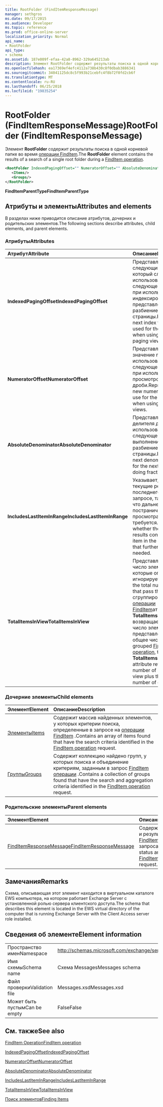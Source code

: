 ```yaml
---
title: RootFolder (FindItemResponseMessage)
manager: sethgros
ms.date: 09/17/2015
ms.audience: Developer
ms.topic: reference
ms.prod: office-online-server
localization_priority: Normal
api_name:
- RootFolder
api_type:
- schema
ms.assetid: 187e009f-efaa-42a8-8962-329a645213ab
description: Элемент RootFolder содержит результаты поиска в одной корневой папке во время операции FindItem.
ms.openlocfilehash: ea17369ef4efc4112a738b430c8f0dbab3886341
ms.sourcegitcommit: 34041125dc8c5f993b21cebfc4f8b72f0fd2cb6f
ms.translationtype: MT
ms.contentlocale: ru-RU
ms.lasthandoff: 06/25/2018
ms.locfileid: "19835254"
---
```

# <a name="rootfolder-finditemresponsemessage"></a><span data-ttu-id="8a319-103">RootFolder (FindItemResponseMessage)</span><span class="sxs-lookup"><span data-stu-id="8a319-103">RootFolder (FindItemResponseMessage)</span></span>

<span data-ttu-id="8a319-104">Элемент **RootFolder** содержит результаты поиска в одной корневой папке во время [операции FindItem](finditem-operation.md).</span><span class="sxs-lookup"><span data-stu-id="8a319-104">The **RootFolder** element contains the results of a search of a single root folder during a [FindItem operation](finditem-operation.md).</span></span>
  
```xml
<RootFolder IndexedPagingOffset="" NumeratorOffset="" AbsoluteDenominator="" IncludesLastItemInRange="" TotalItemsInView="">
   <Items/>
   <Groups/>
</RootFolder>
```

 <span data-ttu-id="8a319-105">**FindItemParentType**</span><span class="sxs-lookup"><span data-stu-id="8a319-105">**FindItemParentType**</span></span>
## <a name="attributes-and-elements"></a><span data-ttu-id="8a319-106">Атрибуты и элементы</span><span class="sxs-lookup"><span data-stu-id="8a319-106">Attributes and elements</span></span>

<span data-ttu-id="8a319-107">В разделах ниже приводится описание атрибутов, дочерних и родительских элементов.</span><span class="sxs-lookup"><span data-stu-id="8a319-107">The following sections describe attributes, child elements, and parent elements.</span></span>
  
### <a name="attributes"></a><span data-ttu-id="8a319-108">Атрибуты</span><span class="sxs-lookup"><span data-stu-id="8a319-108">Attributes</span></span>

|<span data-ttu-id="8a319-109">**Атрибут**</span><span class="sxs-lookup"><span data-stu-id="8a319-109">**Attribute**</span></span>|<span data-ttu-id="8a319-110">**Описание**</span><span class="sxs-lookup"><span data-stu-id="8a319-110">**Description**</span></span>|
|:-----|:-----|
|<span data-ttu-id="8a319-111">**IndexedPagingOffset**</span><span class="sxs-lookup"><span data-stu-id="8a319-111">**IndexedPagingOffset**</span></span> <br/> |<span data-ttu-id="8a319-112">Представляет следующий индекс, который следует использовать для следующего запроса при использовании индексированного представления разбиение на страницы.</span><span class="sxs-lookup"><span data-stu-id="8a319-112">Represents the next index that should be used for the next request when using an indexed paging view.</span></span>  <br/> |
|<span data-ttu-id="8a319-113">**NumeratorOffset**</span><span class="sxs-lookup"><span data-stu-id="8a319-113">**NumeratorOffset**</span></span> <br/> |<span data-ttu-id="8a319-114">Представляет новое значение перечислителя использовать для следующего запроса при использовании просмотров страниц дроби.</span><span class="sxs-lookup"><span data-stu-id="8a319-114">Represents the new numerator value to use for the next request when using fraction page views.</span></span>  <br/> |
|<span data-ttu-id="8a319-115">**AbsoluteDenominator**</span><span class="sxs-lookup"><span data-stu-id="8a319-115">**AbsoluteDenominator**</span></span> <br/> |<span data-ttu-id="8a319-116">Представляет Далее делителя для использования в следующем запросе при выполнении дробная разбиение на страницы.</span><span class="sxs-lookup"><span data-stu-id="8a319-116">Represents the next denominator to use for the next request when doing fractional paging.</span></span>  <br/> |
|<span data-ttu-id="8a319-117">**IncludesLastItemInRange**</span><span class="sxs-lookup"><span data-stu-id="8a319-117">**IncludesLastItemInRange**</span></span> <br/> |<span data-ttu-id="8a319-118">Указывает, содержат ли текущие результаты последнего элемента в запросе, таким образом, что дальнейшей постраничного просмотра не требуется.</span><span class="sxs-lookup"><span data-stu-id="8a319-118">Indicates whether the current results contain the last item in the query, such that further paging is not needed.</span></span>  <br/> |
|<span data-ttu-id="8a319-119">**TotalItemsInView**</span><span class="sxs-lookup"><span data-stu-id="8a319-119">**TotalItemsInView**</span></span> <br/> |<span data-ttu-id="8a319-120">Представляет общее число элементов, которые ограничение игнорируется.</span><span class="sxs-lookup"><span data-stu-id="8a319-120">Represents the total number of items that pass the restriction.</span></span> <span data-ttu-id="8a319-121">В сгруппированных [операции FindItem](finditem-operation.md)атрибут **TotalItemsInView** возвращает общее число элементов в представлении, а также общее число групп.</span><span class="sxs-lookup"><span data-stu-id="8a319-121">In a grouped [FindItem operation](finditem-operation.md), the **TotalItemsInView** attribute returns the total number of items in the view plus the total number of groups.</span></span>  <br/> |
   
### <a name="child-elements"></a><span data-ttu-id="8a319-122">Дочерние элементы</span><span class="sxs-lookup"><span data-stu-id="8a319-122">Child elements</span></span>

|<span data-ttu-id="8a319-123">**Элемент**</span><span class="sxs-lookup"><span data-stu-id="8a319-123">**Element**</span></span>|<span data-ttu-id="8a319-124">**Описание**</span><span class="sxs-lookup"><span data-stu-id="8a319-124">**Description**</span></span>|
|:-----|:-----|
|[<span data-ttu-id="8a319-125">Элементы</span><span class="sxs-lookup"><span data-stu-id="8a319-125">Items</span></span>](items.md) <br/> |<span data-ttu-id="8a319-126">Содержит массив найденных элементов, у которых критерии поиска, определенные в запросе на [операции FindItem](finditem-operation.md) .</span><span class="sxs-lookup"><span data-stu-id="8a319-126">Contains an array of items found that have the search criteria identified in the [FindItem operation](finditem-operation.md) request.</span></span>  <br/> |
|[<span data-ttu-id="8a319-127">Группы</span><span class="sxs-lookup"><span data-stu-id="8a319-127">Groups</span></span>](groups.md) <br/> |<span data-ttu-id="8a319-128">Содержит коллекцию найдено групп, у которых поиска и объединение критериям, заданным в запрос [FindItem операции](finditem-operation.md) .</span><span class="sxs-lookup"><span data-stu-id="8a319-128">Contains a collection of groups found that have the search and aggregation criteria identified in the [FindItem operation](finditem-operation.md) request.</span></span>  <br/> |
   
### <a name="parent-elements"></a><span data-ttu-id="8a319-129">Родительские элементы</span><span class="sxs-lookup"><span data-stu-id="8a319-129">Parent elements</span></span>

|<span data-ttu-id="8a319-130">**Элемент**</span><span class="sxs-lookup"><span data-stu-id="8a319-130">**Element**</span></span>|<span data-ttu-id="8a319-131">**Описание**</span><span class="sxs-lookup"><span data-stu-id="8a319-131">**Description**</span></span>|
|:-----|:-----|
|[<span data-ttu-id="8a319-132">FindItemResponseMessage</span><span class="sxs-lookup"><span data-stu-id="8a319-132">FindItemResponseMessage</span></span>](finditemresponsemessage.md) <br/> |<span data-ttu-id="8a319-133">Содержит состояние и результат [операции FindItem](finditem-operation.md) запроса.</span><span class="sxs-lookup"><span data-stu-id="8a319-133">Contains the status and result of a [FindItem operation](finditem-operation.md) request.</span></span>  <br/> |
   
## <a name="remarks"></a><span data-ttu-id="8a319-134">Замечания</span><span class="sxs-lookup"><span data-stu-id="8a319-134">Remarks</span></span>

<span data-ttu-id="8a319-135">Схема, описывающая этот элемент находится в виртуальном каталоге EWS компьютера, на котором работает Exchange Server с установленной ролью сервера клиентского доступа.</span><span class="sxs-lookup"><span data-stu-id="8a319-135">The schema that describes this element is located in the EWS virtual directory of the computer that is running Exchange Server with the Client Access server role installed.</span></span>
  
## <a name="element-information"></a><span data-ttu-id="8a319-136">Сведения об элементе</span><span class="sxs-lookup"><span data-stu-id="8a319-136">Element information</span></span>

|||
|:-----|:-----|
|<span data-ttu-id="8a319-137">Пространство имен</span><span class="sxs-lookup"><span data-stu-id="8a319-137">Namespace</span></span>  <br/> |http://schemas.microsoft.com/exchange/services/2006/messages  <br/> |
|<span data-ttu-id="8a319-138">Имя схемы</span><span class="sxs-lookup"><span data-stu-id="8a319-138">Schema name</span></span>  <br/> |<span data-ttu-id="8a319-139">Схема Messages</span><span class="sxs-lookup"><span data-stu-id="8a319-139">Messages schema</span></span>  <br/> |
|<span data-ttu-id="8a319-140">Файл проверки</span><span class="sxs-lookup"><span data-stu-id="8a319-140">Validation file</span></span>  <br/> |<span data-ttu-id="8a319-141">Messages.xsd</span><span class="sxs-lookup"><span data-stu-id="8a319-141">Messages.xsd</span></span>  <br/> |
|<span data-ttu-id="8a319-142">Может быть пустым</span><span class="sxs-lookup"><span data-stu-id="8a319-142">Can be empty</span></span>  <br/> |<span data-ttu-id="8a319-143">False</span><span class="sxs-lookup"><span data-stu-id="8a319-143">False</span></span>  <br/> |
   
## <a name="see-also"></a><span data-ttu-id="8a319-144">См. также</span><span class="sxs-lookup"><span data-stu-id="8a319-144">See also</span></span>



[<span data-ttu-id="8a319-145">FindItem Operation</span><span class="sxs-lookup"><span data-stu-id="8a319-145">FindItem operation</span></span>](finditem-operation.md)
  
[<span data-ttu-id="8a319-146">IndexedPagingOffset</span><span class="sxs-lookup"><span data-stu-id="8a319-146">IndexedPagingOffset</span></span>](https://msdn.microsoft.com/library/ExchangeWebServices.FindItemParentType.IndexedPagingOffset.aspx)
  
[<span data-ttu-id="8a319-147">NumeratorOffset</span><span class="sxs-lookup"><span data-stu-id="8a319-147">NumeratorOffset</span></span>](https://msdn.microsoft.com/library/ExchangeWebServices.FindItemParentType.NumeratorOffset.aspx)
  
[<span data-ttu-id="8a319-148">AbsoluteDenominator</span><span class="sxs-lookup"><span data-stu-id="8a319-148">AbsoluteDenominator</span></span>](https://msdn.microsoft.com/library/ExchangeWebServices.FindItemParentType.AbsoluteDenominator.aspx)
  
[<span data-ttu-id="8a319-149">IncludesLastItemInRange</span><span class="sxs-lookup"><span data-stu-id="8a319-149">IncludesLastItemInRange</span></span>](https://msdn.microsoft.com/library/ExchangeWebServices.FindItemParentType.IncludesLastItemInRange.aspx)
  
[<span data-ttu-id="8a319-150">TotalItemsInView</span><span class="sxs-lookup"><span data-stu-id="8a319-150">TotalItemsInView</span></span>](https://msdn.microsoft.com/library/ExchangeWebServices.FindItemParentType.TotalItemsInView.aspx)


[<span data-ttu-id="8a319-151">Поиск элементов</span><span class="sxs-lookup"><span data-stu-id="8a319-151">Finding Items</span></span>](http://msdn.microsoft.com/library/63af1f9c-464b-4fca-9ae3-3d60f24ca93c%28Office.15%29.aspx)

